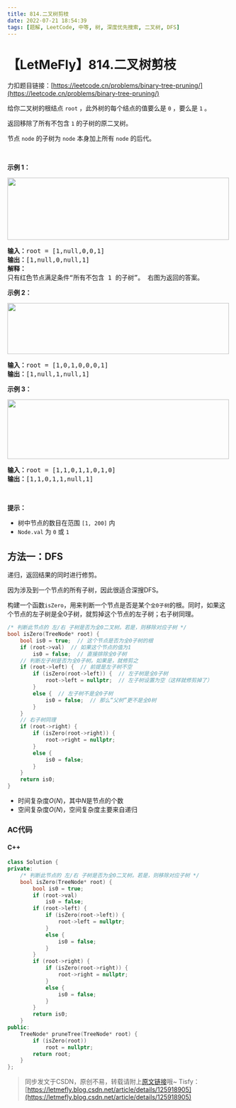 ```yaml
---
title: 814.二叉树剪枝
date: 2022-07-21 18:54:39
tags: [题解, LeetCode, 中等, 树, 深度优先搜索, 二叉树, DFS]
---
```


# 【LetMeFly】814.二叉树剪枝

力扣题目链接：[https://leetcode.cn/problems/binary-tree-pruning/](https://leetcode.cn/problems/binary-tree-pruning/)

<p>给你二叉树的根结点&nbsp;<code>root</code>&nbsp;，此外树的每个结点的值要么是 <code>0</code> ，要么是 <code>1</code> 。</p>

<p>返回移除了所有不包含 <code>1</code> 的子树的原二叉树。</p>

<p>节点 <code>node</code> 的子树为 <code>node</code> 本身加上所有 <code>node</code> 的后代。</p>

<p>&nbsp;</p>

<p><strong>示例 1：</strong></p>
<img alt="" src="https://s3-lc-upload.s3.amazonaws.com/uploads/2018/04/06/1028_2.png" style="width: 500px; height: 140px;" />
<pre>
<strong>输入：</strong>root = [1,null,0,0,1]
<strong>输出：</strong>[1,null,0,null,1]
<strong>解释：</strong>
只有红色节点满足条件“所有不包含 1 的子树”。 右图为返回的答案。
</pre>

<p><strong>示例 2：</strong></p>
<img alt="" src="https://s3-lc-upload.s3.amazonaws.com/uploads/2018/04/06/1028_1.png" style="width: 500px; height: 115px;" />
<pre>
<strong>输入：</strong>root = [1,0,1,0,0,0,1]
<strong>输出：</strong>[1,null,1,null,1]
</pre>

<p><strong>示例 3：</strong></p>
<img alt="" src="https://s3-lc-upload.s3.amazonaws.com/uploads/2018/04/05/1028.png" style="width: 500px; height: 134px;" />
<pre>
<strong>输入：</strong>root = [1,1,0,1,1,0,1,0]
<strong>输出：</strong>[1,1,0,1,1,null,1]
</pre>

<p>&nbsp;</p>

<p><strong>提示：</strong></p>

<ul>
	<li>树中节点的数目在范围 <code>[1, 200]</code> 内</li>
	<li><code>Node.val</code> 为 <code>0</code> 或 <code>1</code></li>
</ul>


    
## 方法一：DFS

递归，返回结果的同时进行修剪。

因为涉及到一个节点的所有子树，因此很适合深搜DFS。

构建一个函数```isZero```，用来判断一个节点是否是某个```全0子树```的根。同时，如果这个节点的左子树是全0子树，就剪掉这个节点的左子树；右子树同理。

```cpp
/* 判断此节点的 左/右 子树是否为全0二叉树。若是，则移除对应子树 */
bool isZero(TreeNode* root) {
	bool is0 = true;  // 这个节点是否为全0子树的根
	if (root->val)  // 如果这个节点的值为1
		is0 = false;  // 直接排除全0子树
	// 判断左子树是否为全0子树。如果是，就修剪之
	if (root->left) {  // 前提是左子树不空
		if (isZero(root->left)) {  // 左子树是全0子树
			root->left = nullptr;  // 左子树设置为空（这样就修剪掉了）
		}
		else {  // 左子树不是全0子树
			is0 = false;  // 那么“父树”更不是全0树
		}
	}
	// 右子树同理
	if (root->right) {
		if (isZero(root->right)) {
			root->right = nullptr;
		}
		else {
			is0 = false;
		}
	}
	return is0;
}
```

+ 时间复杂度$O(N)$，其中$N$是节点的个数
+ 空间复杂度$O(N)$，空间复杂度主要来自递归

### AC代码

#### C++

```cpp
class Solution {
private:
    /* 判断此节点的 左/右 子树是否为全0二叉树。若是，则移除对应子树 */
    bool isZero(TreeNode* root) {
        bool is0 = true;
        if (root->val)
            is0 = false;
        if (root->left) {
            if (isZero(root->left)) {
                root->left = nullptr;
            }
            else {
                is0 = false;
            }
        }
        if (root->right) {
            if (isZero(root->right)) {
                root->right = nullptr;
            }
            else {
                is0 = false;
            }
        }
        return is0;
    }
public:
    TreeNode* pruneTree(TreeNode* root) {
        if (isZero(root))
            root = nullptr;
        return root;
    }
};
```

> 同步发文于CSDN，原创不易，转载请附上[原文链接](https://blog.letmefly.xyz/2022/07/21/LeetCode%200814.%E4%BA%8C%E5%8F%89%E6%A0%91%E5%89%AA%E6%9E%9D/)哦~
> Tisfy：[https://letmefly.blog.csdn.net/article/details/125918905](https://letmefly.blog.csdn.net/article/details/125918905)
